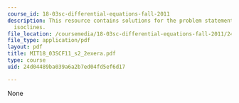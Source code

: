 ```yaml
---
course_id: 18-03sc-differential-equations-fall-2011
description: This resource contains solutions for the problem statements related to
  isoclines.
file_location: /coursemedia/18-03sc-differential-equations-fall-2011/24d04489ba039a6a2b7ed04fd5ef6d17_MIT18_03SCF11_s2_2exera.pdf
file_type: application/pdf
layout: pdf
title: MIT18_03SCF11_s2_2exera.pdf
type: course
uid: 24d04489ba039a6a2b7ed04fd5ef6d17

---
```

None